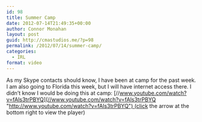 ```yaml
---
id: 98
title: Summer Camp
date: 2012-07-14T21:49:35+00:00
author: Connor Monahan
layout: post
guid: http://cmastudios.me/?p=98
permalink: /2012/07/14/summer-camp/
categories:
  - IRL
format: video
---
```

As my Skype contacts should know, I have been at camp for the past week. I am also going to Florida this week, but I will have internet access there. I didn&#8217;t know I would be doing this at camp: [//www.youtube.com/watch?v=fAls3trPBYQ](//www.youtube.com/watch?v=fAls3trPBYQ "http://www.youtube.com/watch?v=fAls3trPBYQ") (click the arrow at the bottom right to view the player)